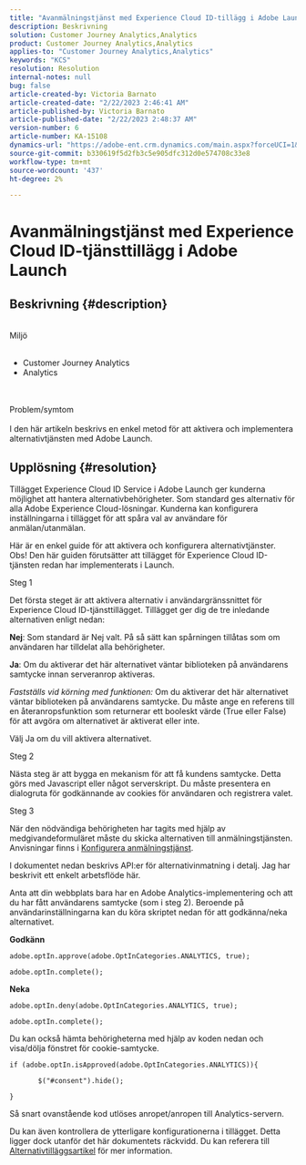 ```yaml
---
title: "Avanmälningstjänst med Experience Cloud ID-tillägg i Adobe Launch"
description: Beskrivning
solution: Customer Journey Analytics,Analytics
product: Customer Journey Analytics,Analytics
applies-to: "Customer Journey Analytics,Analytics"
keywords: "KCS"
resolution: Resolution
internal-notes: null
bug: false
article-created-by: Victoria Barnato
article-created-date: "2/22/2023 2:46:41 AM"
article-published-by: Victoria Barnato
article-published-date: "2/22/2023 2:48:37 AM"
version-number: 6
article-number: KA-15108
dynamics-url: "https://adobe-ent.crm.dynamics.com/main.aspx?forceUCI=1&pagetype=entityrecord&etn=knowledgearticle&id=8b3ded1e-5bb2-ed11-83fe-6045bd0067ea"
source-git-commit: b330619f5d2fb3c5e905dfc312d0e574708c33e8
workflow-type: tm+mt
source-wordcount: '437'
ht-degree: 2%

---
```


# Avanmälningstjänst med Experience Cloud ID-tjänsttillägg i Adobe Launch

## Beskrivning {#description}

<br>Miljö<br><br>
- Customer Journey Analytics
- Analytics 



<br><br>Problem/symtom<br><br>
I den här artikeln beskrivs en enkel metod för att aktivera och implementera alternativtjänsten med Adobe Launch.


## Upplösning {#resolution}


Tillägget Experience Cloud ID Service i Adobe Launch ger kunderna möjlighet att hantera alternativbehörigheter. Som standard ges alternativ för alla Adobe Experience Cloud-lösningar. Kunderna kan konfigurera inställningarna i tillägget för att spåra val av användare för anmälan/utanmälan.

Här är en enkel guide för att aktivera och konfigurera alternativtjänster.
<br>Obs! Den här guiden förutsätter att tillägget för Experience Cloud ID-tjänsten redan har implementerats i Launch.<br>


Steg 1

Det första steget är att aktivera alternativ i användargränssnittet för Experience Cloud ID-tjänsttillägget. Tillägget ger dig de tre inledande alternativen enligt nedan:

<b>Nej</b>: Som standard är Nej valt. På så sätt kan spårningen tillåtas som om användaren har tilldelat alla behörigheter.

<b>Ja</b>: Om du aktiverar det här alternativet väntar biblioteken på användarens samtycke innan serveranrop aktiveras.

*Fastställs vid körning med funktionen:* Om du aktiverar det här alternativet väntar biblioteken på användarens samtycke. Du måste ange en referens till en återanropsfunktion som returnerar ett booleskt värde (True eller False) för att avgöra om alternativet är aktiverat eller inte.

Välj Ja om du vill aktivera alternativet.



Steg 2

Nästa steg är att bygga en mekanism för att få kundens samtycke. Detta görs med Javascript eller något serverskript. Du måste presentera en dialogruta för godkännande av cookies för användaren och registrera valet.



Steg 3

När den nödvändiga behörigheten har tagits med hjälp av medgivandeformuläret måste du skicka alternativen till anmälningstjänsten. Anvisningar finns i [Konfigurera anmälningstjänst](https://experienceleague.adobe.com/docs/id-service/using/implementation/opt-in-service/getting-started.html). 

I dokumentet nedan beskrivs API:er för alternativinmatning i detalj. Jag har beskrivit ett enkelt arbetsflöde här.

Anta att din webbplats bara har en Adobe Analytics-implementering och att du har fått användarens samtycke (som i steg 2). Beroende på användarinställningarna kan du köra skriptet nedan för att godkänna/neka alternativet.

<b>Godkänn</b>


```
adobe.optIn.approve(adobe.OptInCategories.ANALYTICS, true);

adobe.optIn.complete();
```




<b>Neka</b>


```
adobe.optIn.deny(adobe.OptInCategories.ANALYTICS, true);

adobe.optIn.complete();
```




Du kan också hämta behörigheterna med hjälp av koden nedan och visa/dölja fönstret för cookie-samtycke.


```
if (adobe.optIn.isApproved(adobe.OptInCategories.ANALYTICS)){

       $("#consent").hide();

}
```




Så snart ovanstående kod utlöses anropet/anropen till Analytics-servern.

Du kan även kontrollera de ytterligare konfigurationerna i tillägget. Detta ligger dock utanför det här dokumentets räckvidd. Du kan referera till [Alternativtilläggsartikel](https://docs.adobe.com/content/help/en/id-service/using/implementation-guides/opt-in-service/launch.html) för mer information.
